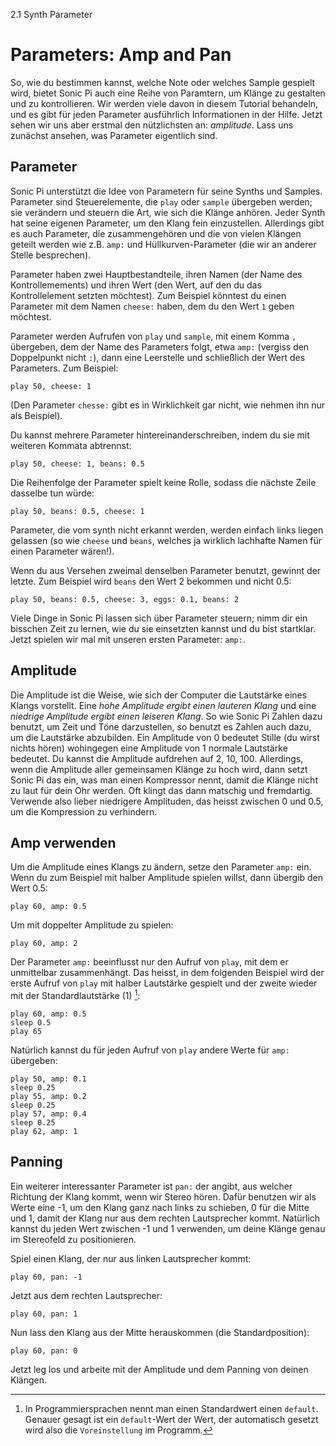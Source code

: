 2.1 Synth Parameter

# Parameters: Amp and Pan

So, wie du bestimmen kannst, welche Note oder welches Sample gespielt wird, bietet Sonic Pi auch eine Reihe von Paramtern, um Klänge zu gestalten und zu kontrollieren. Wir werden viele davon in diesem Tutorial behandeln, und es gibt für jeden Parameter ausführlich Informationen in der Hilfe. Jetzt sehen wir uns aber erstmal den nützlichsten an: *amplitude*. Lass uns zunächst ansehen, was Parameter eigentlich sind.

## Parameter

Sonic Pi unterstützt die Idee von Parametern für seine Synths und Samples. Parameter sind Steuerelemente, die `play` oder `sample` übergeben werden; sie verändern und steuern die Art, wie sich die Klänge anhören. Jeder Synth hat seine eigenen Parameter, um den Klang fein einzustellen. Allerdings gibt es auch Parameter, die zusammengehören und die von vielen Klängen geteilt werden wie z.B. `amp:` und Hüllkurven-Parameter (die wir an anderer Stelle besprechen).

Parameter haben zwei Hauptbestandteile, ihren Namen (der Name des Kontrollemements) und ihren Wert (den Wert, auf den du das Kontrollelement setzten möchtest). Zum Beispiel könntest du einen Parameter mit dem Namen `cheese:` haben, dem du den Wert `1` geben möchtest.

Parameter werden Aufrufen von `play` und `sample`, mit einem Komma `,` übergeben, dem der Name des Parameters folgt, etwa `amp:` (vergiss den Doppelpunkt nicht `:`), dann eine Leerstelle und schließlich der Wert des Parameters. Zum Beispiel:

```
play 50, cheese: 1
```

(Den Parameter `chesse:` gibt es in Wirklichkeit gar nicht, wie nehmen ihn nur als Beispiel).

Du kannst mehrere Parameter hintereinanderschreiben, indem du sie mit weiteren Kommata abtrennst:

```
play 50, cheese: 1, beans: 0.5
```

Die Reihenfolge der Parameter spielt keine Rolle, sodass die nächste Zeile dasselbe tun würde:

```
play 50, beans: 0.5, cheese: 1
```

Parameter, die vom synth nicht erkannt werden, werden einfach links liegen gelassen (so wie `cheese` und `beans`, welches ja wirklich lachhafte Namen für einen Parameter wären!).

Wenn du aus Versehen zweimal denselben Parameter benutzt, gewinnt der letzte. Zum Beispiel wird `beans` den Wert 2 bekommen und nicht 0.5:

```
play 50, beans: 0.5, cheese: 3, eggs: 0.1, beans: 2
```

Viele Dinge in Sonic Pi lassen sich über Parameter steuern; nimm dir ein bisschen Zeit zu lernen, wie du sie einsetzten kannst und du bist startklar. Jetzt spielen wir mal mit unseren ersten Parameter: `amp:`.

## Amplitude

Die Amplitude ist die Weise, wie sich der Computer die Lautstärke eines Klangs vorstellt. Eine *hohe Amplitude ergibt einen lauteren Klang* und eine *niedrige Amplitude ergibt einen leiseren Klang*. So wie Sonic Pi Zahlen dazu benutzt, um Zeit und Töne darzustellen, so benutzt es Zahlen auch dazu, um die Lautstärke abzubilden. Ein Amplitude von 0 bedeutet Stille (du wirst nichts hören) wohingegen eine Amplitude von 1 normale Lautstärke bedeutet. Du kannst die Amplitude aufdrehen auf 2, 10, 100. Allerdings, wenn die Amplitude aller gemeinsamen Klänge zu hoch wird, dann setzt Sonic Pi das ein, was man einen Kompressor nennt, damit die Klänge nicht zu laut für dein Ohr werden. Oft klingt das dann matschig und fremdartig. Verwende also lieber niedrigere Amplituden, das heisst zwischen 0 und 0.5, um die Kompression zu verhindern.

## Amp verwenden

Um die Amplitude eines Klangs zu ändern, setze den Parameter `amp:` ein. Wenn du zum Beispiel mit halber Amplitude spielen willst, dann übergib den Wert 0.5:

```
play 60, amp: 0.5
```

Um mit doppelter Amplitude zu spielen:

```
play 60, amp: 2
```

Der Parameter `amp:` beeinflusst nur den Aufruf von `play`, mit dem er unmittelbar zusammenhängt. Das heisst, in dem folgenden Beispiel wird der erste Aufruf von `play` mit halber Lautstärke gespielt und der zweite wieder mit der Standardlautstärke (1) [^1]:

```
play 60, amp: 0.5
sleep 0.5
play 65
```

Natürlich kannst du für jeden Aufruf von `play` andere Werte für `amp:` übergeben:

```
play 50, amp: 0.1
sleep 0.25
play 55, amp: 0.2
sleep 0.25
play 57, amp: 0.4
sleep 0.25
play 62, amp: 1
```

## Panning

Ein weiterer interessanter Parameter ist `pan:` der angibt, aus welcher Richtung der Klang kommt, wenn wir Stereo hören. Dafür benutzen wir als Werte eine -1, um den Klang ganz nach links zu schieben, 0 für die Mitte und 1, damit der Klang nur aus dem rechten Lautsprecher kommt. Natürlich kannst du jeden Wert zwischen -1 und 1 verwenden, um deine Klänge genau im Stereofeld zu positionieren.

Spiel einen Klang, der nur aus linken Lautsprecher kommt:

```
play 60, pan: -1
```

Jetzt aus dem rechten Lautsprecher:

```
play 60, pan: 1
```

Nun lass den Klang aus der Mitte herauskommen (die Standardposition):

```
play 60, pan: 0
```

Jetzt leg los und arbeite mit der Amplitude und dem Panning von deinen Klängen.

[^1]: In Programmiersprachen nennt man einen Standardwert einen `default`. Genauer gesagt ist ein `default`-Wert der Wert, der automatisch gesetzt wird also die `Voreinstellung` im Programm.
